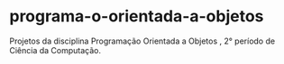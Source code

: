 # programa-o-orientada-a-objetos
Projetos da disciplina Programação Orientada a Objetos , 2° período de Ciência da Computação.
